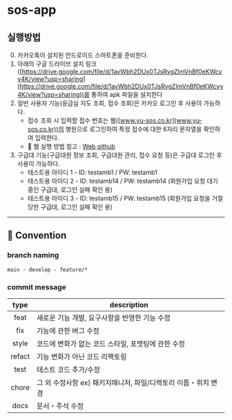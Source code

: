 # sos-app

## 실행방법

0. 카카오톡이 설치된 안드로이드 스마트폰을 준비한다.
1. 아래의 구글 드라이브 설치 링크([https://drive.google.com/file/d/1avWbh2DUx0TJsRvgZlmVnBf0eKWcvy4K/view?usp=sharing](https://drive.google.com/file/d/1avWbh2DUx0TJsRvgZlmVnBf0eKWcvy4K/view?usp=sharing))를 통하여 apk 파일을 설치한다
2. 일반 사용자 기능(응급실 지도 조회, 접수 조회)은 카카오 로그인 후 사용이 가능하다.
   - 접수 조회 시 입력할 접수 번호는 웹([www.yu-sos.co.kr](www.yu-sos.co.kr))의 병원으로 로그인하여 특정 접수에 대한 6자리 문자열을 확인하여 입력한다.
   - 📌 웹 실행 방법 참고 : [Web github](https://github.com/YU-SOS/sos-web)
4. 구급대 기능(구급대원 정보 조회, 구급대원 관리, 접수 요청 등)은 구급대 로그인 후 사용이 가능하다.
   - 테스트용 아이디 1 - ID: testamb1 / PW: testamb1
   - 테스트용 아이디 2 - ID: testamb14 / PW: testamb14 (회원가입 요청 대기 중인 구급대, 로그인 실패 확인 용)
   - 테스트용 아이디 3 - ID: testamb15 / PW: testamb15 (회원가입 요청을 거절당한 구급대, 로그인 실패 확인 용)
---

## 📌 Convention

### branch naming
```
main - develop - feature/*
```

### commit message 
|type|description|
|:-:|---|
|feat|새로운 기능 개발, 요구사항을 반영한 기능 수정|
|fix|기능에 관한 버그 수정|
|style|코드에 변화가 없는 코드 스타일, 포맷팅에 관한 수정|
|refact|기능 변화가 아닌 코드 리팩토링|
|test|테스트 코드 추가/수정|
|chore|그 외 수정사항 ex) 패키지매니저, 파일/디렉토리 이름・위치 변경|
|docs|문서・주석 수정|
